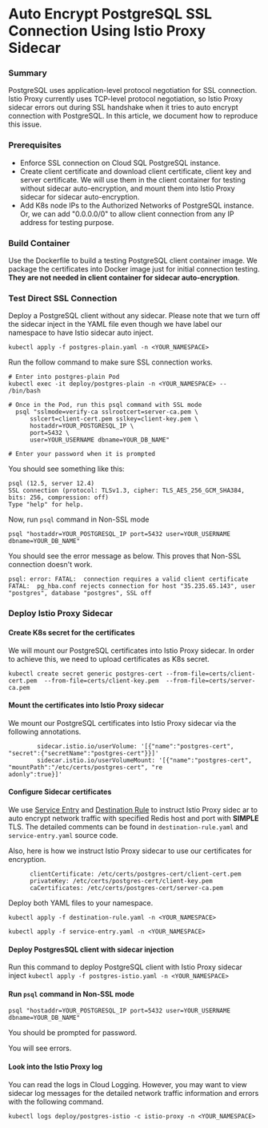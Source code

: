 # Auto Encrypt PostgreSQL SSL Connection Using Istio Proxy Sidecar

### Summary

PostgreSQL uses application-level protocol negotiation for SSL connection. Istio Proxy currently uses TCP-level protocol negotiation, so Istio Proxy sidecar errors out during SSL handshake when it tries to auto encrypt connection with PostgreSQL. In this article, we document how to reproduce this issue.

### Prerequisites

* Enforce SSL connection on Cloud SQL PostgreSQL instance.
* Create client certificate and download client certificate, client key and server certificate. We will use them in the client container for testing without sidecar auto-encryption, and mount them into Istio Proxy sidecar for sidecar auto-encryption.
* Add K8s node IPs to the Authorized Networks of PostgreSQL instance. Or, we can add "0.0.0.0/0" to allow client connection from any IP address for testing purpose.

### Build Container

Use the Dockerfile to build a testing PostgreSQL client container image. We package the certificates into Docker image just for initial connection testing. **They are not needed in client container for sidecar auto-encryption**.

### Test Direct SSL Connection

Deploy a PostgreSQL client without any sidecar. Please note that we turn off the sidecar inject in the YAML file even though we have label our namespace to have Istio sidecar auto inject. 

```
kubectl apply -f postgres-plain.yaml -n <YOUR_NAMESPACE>
```

Run the follow command to make sure SSL connection works.
```
# Enter into postgres-plain Pod
kubectl exec -it deploy/postgres-plain -n <YOUR_NAMESPACE> -- /bin/bash

# Once in the Pod, run this psql command with SSL mode
  psql "sslmode=verify-ca sslrootcert=server-ca.pem \
      sslcert=client-cert.pem sslkey=client-key.pem \
      hostaddr=YOUR_POSTGRESQL_IP \
      port=5432 \
      user=YOUR_USERNAME dbname=YOUR_DB_NAME"

# Enter your password when it is prompted
```

You should see something like this:
```
psql (12.5, server 12.4)
SSL connection (protocol: TLSv1.3, cipher: TLS_AES_256_GCM_SHA384, bits: 256, compression: off)
Type "help" for help.
```

Now, run `psql` command in Non-SSL mode
```
psql "hostaddr=YOUR_POSTGRESQL_IP port=5432 user=YOUR_USERNAME dbname=YOUR_DB_NAME"
```

You should see the error message as below. This proves that Non-SSL connection doesn't work.
```
psql: error: FATAL:  connection requires a valid client certificate
FATAL:  pg_hba.conf rejects connection for host "35.235.65.143", user "postgres", database "postgres", SSL off
```

### Deploy Istio Proxy Sidecar

#### Create K8s secret for the certificates

We will mount our PostgreSQL certificates into Istio Proxy sidecar. In order to achieve this, we need to upload certificates as K8s secret.

```
kubectl create secret generic postgres-cert --from-file=certs/client-cert.pem  --from-file=certs/client-key.pem  --from-file=certs/server-ca.pem
```

#### Mount the certificates into Istio Proxy sidecar

We mount our PostgreSQL certificates into Istio Proxy sidecar via the following annotations.
```
        sidecar.istio.io/userVolume: '[{"name":"postgres-cert", "secret":{"secretName":"postgres-cert"}}]'
        sidecar.istio.io/userVolumeMount: '[{"name":"postgres-cert", "mountPath":"/etc/certs/postgres-cert", "re
adonly":true}]'
```

#### Configure Sidecar certificates 

We use [Service Entry](https://istio.io/latest/docs/reference/config/networking/service-entry/) and [Destination
 Rule](https://istio.io/latest/docs/reference/config/networking/destination-rule/) to instruct Istio Proxy sidec
ar to auto encrypt network traffic with specified Redis host and port with **SIMPLE** TLS. The detailed comments
 can be found in `destination-rule.yaml` and `service-entry.yaml` source code. 

Also, here is how we instruct Istio Proxy sidecar to use our certificates for encryption. 

```
      clientCertificate: /etc/certs/postgres-cert/client-cert.pem
      privateKey: /etc/certs/postgres-cert/client-key.pem
      caCertificates: /etc/certs/postgres-cert/server-ca.pem
```

Deploy both YAML files to your namespace. 
```
kubectl apply -f destination-rule.yaml -n <YOUR_NAMESPACE>

kubectl apply -f service-entry.yaml -n <YOUR_NAMESPACE>
```

#### Deploy PostgresSQL client with sidecar injection

Run this command to deploy PostgreSQL client with Istio Proxy sidecar inject
``
kubectl apply -f postgres-istio.yaml -n <YOUR_NAMESPACE>
``

#### Run `psql` command in Non-SSL mode
```
psql "hostaddr=YOUR_POSTGRESQL_IP port=5432 user=YOUR_USERNAME dbname=YOUR_DB_NAME"
```

You should be prompted for password. 

You will see errors.  

#### Look into the Istio Proxy log

You can read the logs in Cloud Logging. However, you may want to view sidecar log messages for the detailed network traffic information and errors with the following command.
```
kubectl logs deploy/postgres-istio -c istio-proxy -n <YOUR_NAMESPACE>
```
